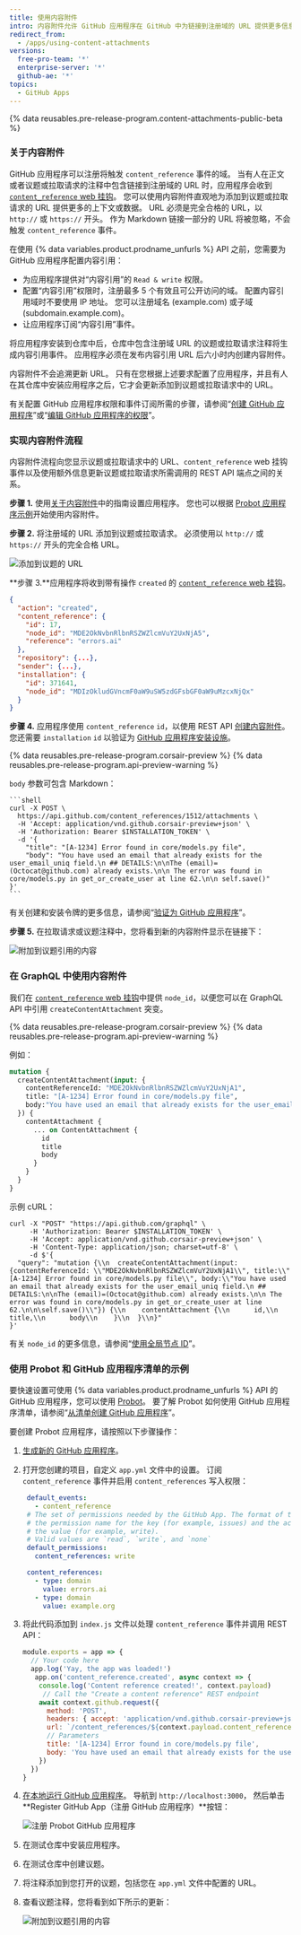 ```yaml
---
title: 使用内容附件
intro: 内容附件允许 GitHub 应用程序在 GitHub 中为链接到注册域的 URL 提供更多信息。 GitHub 可渲染应用程序在正文或者议题或拉取请求注释中的 URL 下提供的信息。
redirect_from:
  - /apps/using-content-attachments
versions:
  free-pro-team: '*'
  enterprise-server: '*'
  github-ae: '*'
topics:
  - GitHub Apps
---
```


{% data reusables.pre-release-program.content-attachments-public-beta %}

### 关于内容附件

GitHub 应用程序可以注册将触发 `content_reference` 事件的域。 当有人在正文或者议题或拉取请求的注释中包含链接到注册域的 URL 时，应用程序会收到 [`content_reference` web 挂钩](/webhooks/event-payloads/#content_reference)。 您可以使用内容附件直观地为添加到议题或拉取请求的 URL 提供更多的上下文或数据。 URL 必须是完全合格的 URL，以 `http://` 或 `https://` 开头。 作为 Markdown 链接一部分的 URL 将被忽略，不会触发 `content_reference` 事件。

在使用 {% data variables.product.prodname_unfurls %} API 之前，您需要为 GitHub 应用程序配置内容引用：
* 为应用程序提供对“内容引用”的 `Read & write` 权限。
* 配置“内容引用”权限时，注册最多 5 个有效且可公开访问的域。 配置内容引用域时不要使用 IP 地址。 您可以注册域名 (example.com) 或子域 (subdomain.example.com)。
* 让应用程序订阅“内容引用”事件。

将应用程序安装到仓库中后，仓库中包含注册域 URL 的议题或拉取请求注释将生成内容引用事件。 应用程序必须在发布内容引用 URL 后六小时内创建内容附件。

内容附件不会追溯更新 URL。 只有在您根据上述要求配置了应用程序，并且有人在其仓库中安装应用程序之后，它才会更新添加到议题或拉取请求中的 URL。

有关配置 GitHub 应用程序权限和事件订阅所需的步骤，请参阅“[创建 GitHub 应用程序](/apps/building-github-apps/creating-a-github-app/)”或“[编辑 GitHub 应用程序的权限](/apps/managing-github-apps/editing-a-github-app-s-permissions/)”。

### 实现内容附件流程

内容附件流程向您显示议题或拉取请求中的 URL、`content_reference` web 挂钩事件以及使用额外信息更新议题或拉取请求所需调用的 REST API 端点之间的关系。

**步骤 1.** 使用[关于内容附件](#about-content-attachments)中的指南设置应用程序。 您也可以根据 [Probot 应用程序示例](#example-using-probot-and-github-app-manifests)开始使用内容附件。

**步骤 2.** 将注册域的 URL 添加到议题或拉取请求。 必须使用以 `http://` 或 `https://` 开头的完全合格 URL。

![添加到议题的 URL](/assets/images/github-apps/github_apps_content_reference.png)

**步骤 3.**应用程序将收到带有操作 `created` 的 [`content_reference` web 挂钩](/webhooks/event-payloads/#content_reference)。

``` json
{
  "action": "created",
  "content_reference": {
    "id": 17,
    "node_id": "MDE2OkNvbnRlbnRSZWZlcmVuY2UxNjA5",
    "reference": "errors.ai"
  },
  "repository": {...},
  "sender": {...},
  "installation": {
    "id": 371641,
    "node_id": "MDIzOkludGVncmF0aW9uSW5zdGFsbGF0aW9uMzcxNjQx"
  }
}
```

**步骤 4.** 应用程序使用 `content_reference` `id`，以使用 REST API [创建内容附件](/rest/reference/apps#create-a-content-attachment)。 您还需要 `installation` `id` 以验证为 [GitHub 应用程序安装设施](/apps/building-github-apps/authenticating-with-github-apps/#authenticating-as-an-installation)。

{% data reusables.pre-release-program.corsair-preview %}
{% data reusables.pre-release-program.api-preview-warning %}

`body` 参数可包含 Markdown：

    ```shell
    curl -X POST \
      https://api.github.com/content_references/1512/attachments \
      -H 'Accept: application/vnd.github.corsair-preview+json' \
      -H 'Authorization: Bearer $INSTALLATION_TOKEN' \
      -d '{
        "title": "[A-1234] Error found in core/models.py file",
        "body": "You have used an email that already exists for the user_email_uniq field.\n ## DETAILS:\n\nThe (email)=(Octocat@github.com) already exists.\n\n The error was found in core/models.py in get_or_create_user at line 62.\n\n self.save()"
    }'
    ```

有关创建和安装令牌的更多信息，请参阅“[验证为 GitHub 应用程序](/apps/building-github-apps/authenticating-with-github-apps/#authenticating-as-an-installation)”。

**步骤 5.** 在拉取请求或议题注释中，您将看到新的内容附件显示在链接下：

![附加到议题引用的内容](/assets/images/github-apps/content_reference_attachment.png)

### 在 GraphQL 中使用内容附件
我们在 [`content_reference` web 挂钩](/webhooks/event-payloads/#content_reference)中提供 `node_id`，以便您可以在 GraphQL API 中引用 `createContentAttachment` 突变。

{% data reusables.pre-release-program.corsair-preview %}
{% data reusables.pre-release-program.api-preview-warning %}

例如：

``` graphql
mutation {
  createContentAttachment(input: {
    contentReferenceId: "MDE2OkNvbnRlbnRSZWZlcmVuY2UxNjA1",
    title: "[A-1234] Error found in core/models.py file",
    body:"You have used an email that already exists for the user_email_uniq field.\n ## DETAILS:\n\nThe (email)=(Octocat@github.com) already exists.\n\n The error was found in core/models.py in get_or_create_user at line 62.\n\n self.save()"
  }) {
    contentAttachment {
      ... on ContentAttachment {
        id
        title
        body
      }
    }
  }
}
```
示例 cURL：

```shell
curl -X "POST" "https://api.github.com/graphql" \
     -H 'Authorization: Bearer $INSTALLATION_TOKEN' \
     -H 'Accept: application/vnd.github.corsair-preview+json' \
     -H 'Content-Type: application/json; charset=utf-8' \
     -d $'{
  "query": "mutation {\\n  createContentAttachment(input:{contentReferenceId: \\"MDE2OkNvbnRlbnRSZWZlcmVuY2UxNjA1\\", title:\\"[A-1234] Error found in core/models.py file\\", body:\\"You have used an email that already exists for the user_email_uniq field.\n ## DETAILS:\n\nThe (email)=(Octocat@github.com) already exists.\n\n The error was found in core/models.py in get_or_create_user at line 62.\n\n\self.save()\\"}) {\\n    contentAttachment {\\n      id,\\n      title,\\n      body\\n    }\\n  }\\n}"
}'
```

有关 `node_id` 的更多信息，请参阅“[使用全局节点 ID](/graphql/guides/using-global-node-ids)”。

### 使用 Probot 和 GitHub 应用程序清单的示例

要快速设置可使用 {% data variables.product.prodname_unfurls %} API 的 GitHub 应用程序，您可以使用 [Probot](https://probot.github.io/)。 要了解 Probot 如何使用 GitHub 应用程序清单，请参阅“[从清单创建 GitHub 应用程序](/apps/building-github-apps/creating-github-apps-from-a-manifest/)”。

要创建 Probot 应用程序，请按照以下步骤操作：

1. [生成新的 GitHub 应用程序](https://probot.github.io/docs/development/#generating-a-new-app)。
2. 打开您创建的项目，自定义 `app.yml` 文件中的设置。 订阅 `content_reference` 事件并启用 `content_references` 写入权限：

   ``` yml
    default_events:
      - content_reference
    # The set of permissions needed by the GitHub App. The format of the object uses
    # the permission name for the key (for example, issues) and the access type for
    # the value (for example, write).
    # Valid values are `read`, `write`, and `none`
    default_permissions:
      content_references: write

    content_references:
      - type: domain
        value: errors.ai
      - type: domain
        value: example.org
   ```

3. 将此代码添加到 `index.js` 文件以处理 `content_reference` 事件并调用 REST API：

    ``` javascript
    module.exports = app => {
      // Your code here
      app.log('Yay, the app was loaded!')
       app.on('content_reference.created', async context => {
        console.log('Content reference created!', context.payload)
         // Call the "Create a content reference" REST endpoint
        await context.github.request({
          method: 'POST',
          headers: { accept: 'application/vnd.github.corsair-preview+json' },
          url: `/content_references/${context.payload.content_reference.id}/attachments`,
          // Parameters
          title: '[A-1234] Error found in core/models.py file',
          body: 'You have used an email that already exists for the user_email_uniq field.\n ## DETAILS:\n\nThe (email)=(Octocat@github.com) already exists.\n\n The error was found in core/models.py in get_or_create_user at line 62.\n\nself.save()'
        })
      })
    }
    ```

4. [在本地运行 GitHub 应用程序](https://probot.github.io/docs/development/#running-the-app-locally)。 导航到 `http://localhost:3000`， 然后单击 **Register GitHub App（注册 GitHub 应用程序）**按钮：

   ![注册 Probot GitHub 应用程序](/assets/images/github-apps/github_apps_probot-registration.png)

5. 在测试仓库中安装应用程序。
6. 在测试仓库中创建议题。
7. 将注释添加到您打开的议题，包括您在 `app.yml` 文件中配置的 URL。
8. 查看议题注释，您将看到如下所示的更新：

   ![附加到议题引用的内容](/assets/images/github-apps/content_reference_attachment.png)
